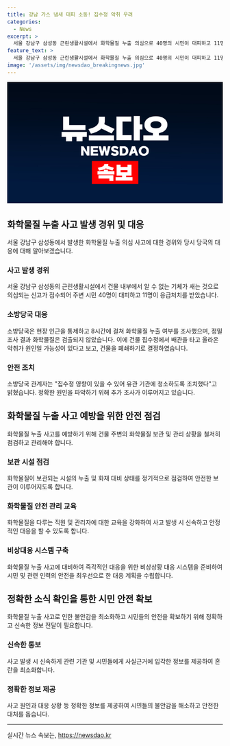 ```yaml
---
title: 강남 가스 냄새 대피 소동! 집수정 악취 우려
categories:
  - News
excerpt: >
  서울 강남구 삼성동 근린생활시설에서 화학물질 누출 의심으로 40명의 시민이 대피하고 11명이 응급처치를 받았다. 하수구 악취 원인인 황화수소가 검출돼 폐쇄 조치된 건물은 집수정 영향으로 추정되며, 정확한 원인은 조사 중이다. (150자)
feature_text: >
  서울 강남구 삼성동 근린생활시설에서 화학물질 누출 의심으로 40명의 시민이 대피하고 11명이 응급처치를 받았다. 하수구 악취 원인인 황화수소가 검출돼 폐쇄 조치된 건물은 집수정 영향으로 추정되며, 정확한 원인은 조사 중이다. (150자)
image: '/assets/img/newsdao_breakingnews.jpg'
---
```


<p><img src="/assets/img/newsdao_breakingnews.jpg" alt="koreaapp 속보" /></p>

<h2 data-ke-size="size26">화학물질 누출 사고 발생 경위 및 대응</h2>

<p data-ke-size="size16">서울 강남구 삼성동에서 발생한 화학물질 누출 의심 사고에 대한 경위와 당시 당국의 대응에 대해 알아보겠습니다.</p>

<h3>사고 발생 경위</h3>

<p data-ke-size="size16">서울 강남구 삼성동의 근린생활시설에서 건물 내부에서 알 수 없는 기체가 새는 것으로 의심되는 신고가 접수되어 주변 시민 40명이 대피하고 11명이 응급처치를 받았습니다.</p>

<h3>소방당국 대응</h3>

<p data-ke-size="size16">소방당국은 현장 인근을 통제하고 8시간에 걸쳐 화학물질 누출 여부를 조사했으며, 정밀 조사 결과 화학물질은 검출되지 않았습니다. 이에 건물 집수정에서 배관을 타고 올라온 악취가 원인일 가능성이 있다고 보고, 건물을 폐쇄하기로 결정하였습니다.</p>

<h3>안전 조치</h3>

<p data-ke-size="size16">소방당국 관계자는 "집수정 영향이 있을 수 있어 유관 기관에 청소하도록 조치했다"고 밝혔습니다. 정확한 원인을 파악하기 위해 추가 조사가 이루어지고 있습니다.</p>

<h2 data-ke-size="size26">화학물질 누출 사고 예방을 위한 안전 점검</h2>

<p data-ke-size="size16">화학물질 누출 사고를 예방하기 위해 건물 주변의 화학물질 보관 및 관리 상황을 철저히 점검하고 관리해야 합니다.</p>

<h3>보관 시설 점검</h3>

<p data-ke-size="size16">화학물질이 보관되는 시설의 누출 및 화재 대비 상태를 정기적으로 점검하여 안전한 보관이 이루어지도록 합니다.</p>

<h3>화학물질 안전 관리 교육</h3>

<p data-ke-size="size16">화학물질을 다루는 직원 및 관리자에 대한 교육을 강화하여 사고 발생 시 신속하고 안정적인 대응을 할 수 있도록 합니다.</p>

<h3>비상대응 시스템 구축</h3>

<p data-ke-size="size16">화학물질 누출 사고에 대비하여 즉각적인 대응을 위한 비상상황 대응 시스템을 준비하여 시민 및 관련 인력의 안전을 최우선으로 한 대응 계획을 수립합니다.</p>

<h2 data-ke-size="size26">정확한 소식 확인을 통한 시민 안전 확보</h2>

<p data-ke-size="size16">화학물질 누출 사고로 인한 불안감을 최소화하고 시민들의 안전을 확보하기 위해 정확하고 신속한 정보 전달이 필요합니다.</p>

<h3>신속한 통보</h3>

<p data-ke-size="size16">사고 발생 시 신속하게 관련 기관 및 시민들에게 사실근거에 입각한 정보를 제공하여 혼란을 최소화합니다.</p>

<h3>정확한 정보 제공</h3>

<p data-ke-size="size16">사고 원인과 대응 상황 등 정확한 정보를 제공하여 시민들의 불안감을 해소하고 안전한 대처를 돕습니다.</p>

<hr>
실시간 뉴스 속보는, <a href="https://newsdao.kr" rel="dofollow">https://newsdao.kr</a>


